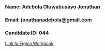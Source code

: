 ### Name: Adebola Oluwabusayo Jonathan
### Email: jonathanadebola@gmail.com
### Candidate ID: 044

[Link to Figma Workbook](https://www.figma.com/file/i6jdJb3kbgFoMM212Kmmxf/figma-task?node-id=0%3A1)